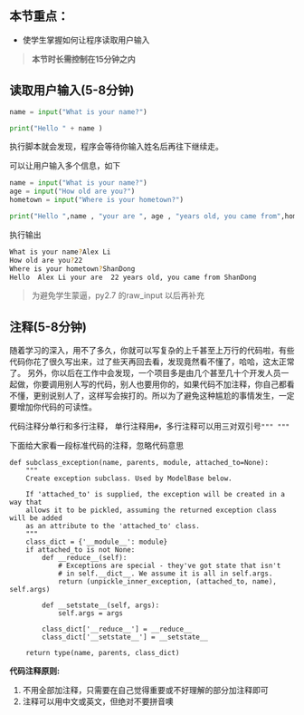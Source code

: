 <script>
var _hmt = _hmt || [];
(function() {
  var hm = document.createElement("script");
  hm.src = "https://hm.baidu.com/hm.js?9cae5942a3c39f3b6fcf0a32b00277e2";
  var s = document.getElementsByTagName("script")[0]; 
  s.parentNode.insertBefore(hm, s);
})();
</script>

## 本节重点：

* 使学生掌握如何让程序读取用户输入

> **本节时长需控制在15分钟之内**

## 读取用户输入\(5-8分钟\)

```py
name = input("What is your name?")

print("Hello " + name )
```

执行脚本就会发现，程序会等待你输入姓名后再往下继续走。

可以让用户输入多个信息，如下

```py
name = input("What is your name?")
age = input("How old are you?")
hometown = input("Where is your hometown?")

print("Hello ",name , "your are ", age , "years old, you came from",hometown)
```

执行输出

```bash
What is your name?Alex Li
How old are you?22
Where is your hometown?ShanDong
Hello  Alex Li your are  22 years old, you came from ShanDong
```

> 为避免学生蒙逼，py2.7 的raw\_input 以后再补充

## 注释\(5-8分钟\)

随着学习的深入，用不了多久，你就可以写复杂的上千甚至上万行的代码啦，有些代码你花了很久写出来，过了些天再回去看，发现竟然看不懂了，哈哈，这太正常了。 另外，你以后在工作中会发现，一个项目多是由几个甚至几十个开发人员一起做，你要调用别人写的代码，别人也要用你的，如果代码不加注释，你自己都看不懂，更别说别人了，这样写会挨打的。所以为了避免这种尴尬的事情发生，一定要增加你代码的可读性。

代码注释分单行和多行注释， 单行注释用`#`，多行注释可以用三对双引号`""" """`

下面给大家看一段标准代码的注释，忽略代码意思

```
def subclass_exception(name, parents, module, attached_to=None):
    """
    Create exception subclass. Used by ModelBase below.

    If 'attached_to' is supplied, the exception will be created in a way that
    allows it to be pickled, assuming the returned exception class will be added
    as an attribute to the 'attached_to' class.
    """
    class_dict = {'__module__': module}
    if attached_to is not None:
        def __reduce__(self):
            # Exceptions are special - they've got state that isn't
            # in self.__dict__. We assume it is all in self.args.
            return (unpickle_inner_exception, (attached_to, name), self.args)

        def __setstate__(self, args):
            self.args = args

        class_dict['__reduce__'] = __reduce__
        class_dict['__setstate__'] = __setstate__

    return type(name, parents, class_dict)
```

**代码注释原则:**

1. 不用全部加注释，只需要在自己觉得重要或不好理解的部分加注释即可
2. 注释可以用中文或英文，但绝对不要拼音噢 



